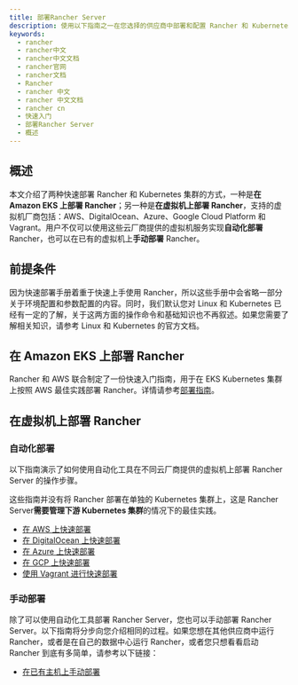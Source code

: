 ```yaml
---
title: 部署Rancher Server
description: 使用以下指南之一在您选择的供应商中部署和配置 Rancher 和 Kubernetes 集群。在 AWS 上快速部署、在 DigitalOcean 上快速部署、在 Azure 上快速部署、在 GCP 上快速部署、使用 Vagrant 进行快速部署、在已有主机上手动部署。
keywords:
  - rancher
  - rancher中文
  - rancher中文文档
  - rancher官网
  - rancher文档
  - Rancher
  - rancher 中文
  - rancher 中文文档
  - rancher cn
  - 快速入门
  - 部署Rancher Server
  - 概述
---
```


## 概述

本文介绍了两种快速部署 Rancher 和 Kubernetes 集群的方式，一种是**在 Amazon EKS 上部署 Rancher**；另一种是**在虚拟机上部署 Rancher**，支持的虚拟机厂商包括：AWS、DigitalOcean、Azure、Google Cloud Platform 和 Vagrant。用户不仅可以使用这些云厂商提供的虚拟机服务实现**自动化部署** Rancher，也可以在已有的虚拟机上**手动部署** Rancher。

## 前提条件

因为快速部署手册着重于快速上手使用 Rancher，所以这些手册中会省略一部分关于环境配置和参数配置的内容。同时，我们默认您对 Linux 和 Kubernetes 已经有一定的了解，关于这两方面的操作命令和基础知识也不再叙述。如果您需要了解相关知识，请参考 Linux 和 Kubernetes 的官方文档。

## 在 Amazon EKS 上部署 Rancher

Rancher 和 AWS 联合制定了一份快速入门指南，用于在 EKS Kubernetes 集群上按照 AWS 最佳实践部署 Rancher。详情请参考[部署指南](https://aws-quickstart.github.io/quickstart-eks-rancher/)。

## 在虚拟机上部署 Rancher

### 自动化部署

以下指南演示了如何使用自动化工具在不同云厂商提供的虚拟机上部署 Rancher Server 的操作步骤。

这些指南并没有将 Rancher 部署在单独的 Kubernetes 集群上，这是 Rancher Server**需要管理下游 Kubernetes 集群**的情况下的最佳实践。

- [在 AWS 上快速部署](/docs/rancher2.5/quick-start-guide/deployment/amazon-aws-qs/_index)
- [在 DigitalOcean 上快速部署](/docs/rancher2.5/quick-start-guide/deployment/digital-ocean-qs/_index)
- [在 Azure 上快速部署](/docs/rancher2.5/quick-start-guide/deployment/microsoft-azure-qs/_index)
- [在 GCP 上快速部署](/docs/rancher2.5/quick-start-guide/deployment/google-gcp-qs/_index)
- [使用 Vagrant 进行快速部署](/docs/rancher2.5/quick-start-guide/deployment/quickstart-vagrant/_index)

### 手动部署

除了可以使用自动化工具部署 Rancher Server，您也可以手动部署 Rancher Server。以下指南将分步向您介绍相同的过程。如果您想在其他供应商中运行 Rancher，或者是在自己的数据中心运行 Rancher，或者您只想看看启动 Rancher 到底有多简单，请参考以下链接：

- [在已有主机上手动部署](/docs/rancher2.5/quick-start-guide/deployment/quickstart-manual-setup/_index)
